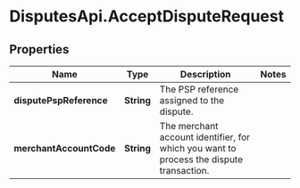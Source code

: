 # DisputesApi.AcceptDisputeRequest

## Properties

Name | Type | Description | Notes
------------ | ------------- | ------------- | -------------
**disputePspReference** | **String** | The PSP reference assigned to the dispute. | 
**merchantAccountCode** | **String** | The merchant account identifier, for which you want to process the dispute transaction. | 


